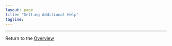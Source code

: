 ```yaml
---
layout: page
title: "Getting Additional Help"
tagline:
---
```



---
Return to the [Overview](../index.md)
